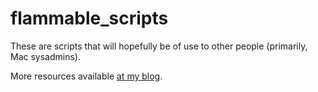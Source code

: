 flammable_scripts
=============

These are scripts that will hopefully be of use to other people (primarily, Mac sysadmins).

More resources available [at my blog](https://mikesolin.com).
